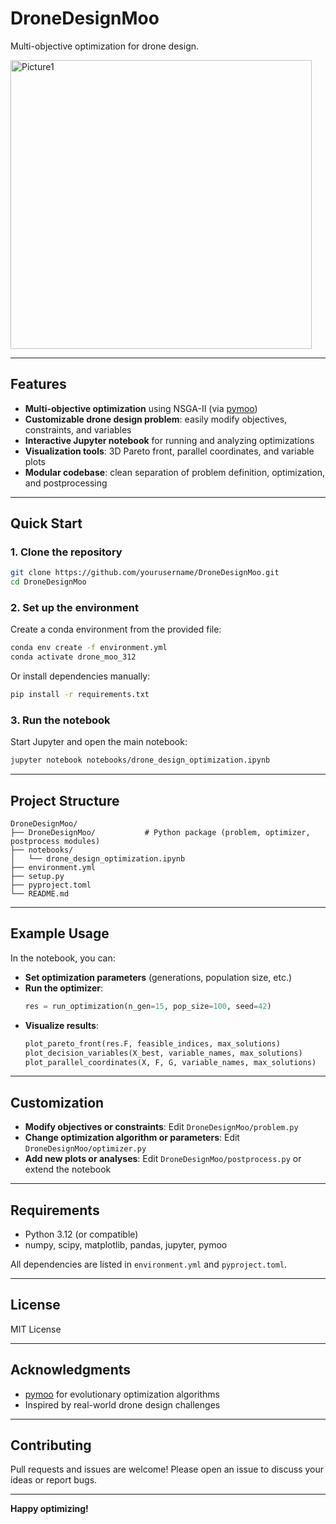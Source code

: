 # DroneDesignMoo
Multi-objective optimization for drone design.

<img width="482" height="462" alt="Picture1" src="https://github.com/user-attachments/assets/6d9f28e4-def5-4f64-8688-d312f48b1e41" />

---

## Features

- **Multi-objective optimization** using NSGA-II (via [pymoo](https://pymoo.org/))
- **Customizable drone design problem**: easily modify objectives, constraints, and variables
- **Interactive Jupyter notebook** for running and analyzing optimizations
- **Visualization tools**: 3D Pareto front, parallel coordinates, and variable plots
- **Modular codebase**: clean separation of problem definition, optimization, and postprocessing

---

## Quick Start

### 1. Clone the repository

```bash
git clone https://github.com/yourusername/DroneDesignMoo.git
cd DroneDesignMoo
```

### 2. Set up the environment

Create a conda environment from the provided file:

```bash
conda env create -f environment.yml
conda activate drone_moo_312
```

Or install dependencies manually:

```bash
pip install -r requirements.txt
```

### 3. Run the notebook

Start Jupyter and open the main notebook:

```bash
jupyter notebook notebooks/drone_design_optimization.ipynb
```

---

## Project Structure

```
DroneDesignMoo/
├── DroneDesignMoo/           # Python package (problem, optimizer, postprocess modules)
├── notebooks/
│   └── drone_design_optimization.ipynb
├── environment.yml
├── setup.py
├── pyproject.toml
└── README.md
```

---

## Example Usage

In the notebook, you can:

- **Set optimization parameters** (generations, population size, etc.)
- **Run the optimizer**:
    ```python
    res = run_optimization(n_gen=15, pop_size=100, seed=42)
    ```
- **Visualize results**:
    ```python
    plot_pareto_front(res.F, feasible_indices, max_solutions)
    plot_decision_variables(X_best, variable_names, max_solutions)
    plot_parallel_coordinates(X, F, G, variable_names, max_solutions)
    ```

---

## Customization

- **Modify objectives or constraints**: Edit `DroneDesignMoo/problem.py`
- **Change optimization algorithm or parameters**: Edit `DroneDesignMoo/optimizer.py`
- **Add new plots or analyses**: Edit `DroneDesignMoo/postprocess.py` or extend the notebook

---

## Requirements

- Python 3.12 (or compatible)
- numpy, scipy, matplotlib, pandas, jupyter, pymoo

All dependencies are listed in `environment.yml` and `pyproject.toml`.

---

## License

MIT License

---

## Acknowledgments

- [pymoo](https://pymoo.org/) for evolutionary optimization algorithms
- Inspired by real-world drone design challenges

---

## Contributing

Pull requests and issues are welcome! Please open an issue to discuss your ideas or report bugs.

---

**Happy optimizing!**